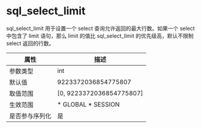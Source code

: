 sql_select_limit 
=====================================

sql_select_limit 用于设置一个 select 查询允许返回的最大行数。如果一个 select 中包含了 limit 语句，那么 limit 的值比 sql_select_limit 的优先级高，默认不限制 select 返回的行数。


| **属性**  |                                                   **描述**                                                   |
|---------|------------------------------------------------------------------------------------------------------------|
| 参数类型    | int                                                                                                        |
| 默认值     | 9223372036854775807                                                                                        |
| 取值范围    | \[0, 9223372036854775807\]                                                                                 |
| 生效范围    | * GLOBAL   * SESSION    |
| 是否参与序列化 | 是                                                                                                          |




